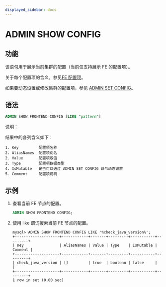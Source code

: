```yaml
---
displayed_sidebar: docs
---
```


# ADMIN SHOW CONFIG

## 功能

该语句用于展示当前集群的配置（当前仅支持展示 FE 的配置项）。

关于每个配置项的含义，参见[FE 配置项](../../../administration/Configuration.md#fe-配置项)。

如果要动态设置或修改集群的配置项，参见 [ADMIN SET CONFIG](ADMIN_SET_CONFIG.md)。

## 语法

```sql
ADMIN SHOW FRONTEND CONFIG [LIKE "pattern"]
```

说明：

结果中的各列含义如下：

```plain text
1. Key         配置项名称
2. AliasNames  配置项别名
2. Value       配置项取值
3. Type        配置项数据类型
4. IsMutable   是否可以通过 ADMIN SET CONFIG 命令动态设置
5. Comment     配置项说明
```

## 示例

1. 查看当前 FE 节点的配置。

    ```sql
    ADMIN SHOW FRONTEND CONFIG;
    ```

2. 使用 like 谓词搜索当前 FE 节点的配置。

    ```plain text
    mysql> ADMIN SHOW FRONTEND CONFIG LIKE '%check_java_version%';
    +--------------------+------------+-------+---------+-----------+---------+
    | Key                | AliasNames | Value | Type    | IsMutable | Comment |
    +--------------------+------------+-------+---------+-----------+---------+
    | check_java_version | []         | true  | boolean | false     |         |
    +--------------------+------------+-------+---------+-----------+---------+
    1 row in set (0.00 sec)

    ```
